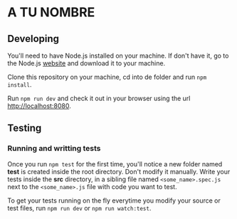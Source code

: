 # A TU NOMBRE

## Developing

You'll need to have Node.js installed on your machine. If don't have it, go to the Node.js [website](https://nodejs.org/en/) and download it to your machine.

Clone this repository on your machine, cd into de folder and run ```npm install```.

Run ```npm run dev``` and check it out in your browser using the url [http://localhost:8080](http://localhost:8080).

## Testing

### Running and writting tests

Once you run ```npm test``` for the first time, you'll notice a new folder named __test__ is created inside the root directory. Don't modify it manually. Write your tests inside the __src__ directory, in a sibling file named ```<some_name>.spec.js``` next to the ```<some_name>.js``` file with code you want to test.

To get your tests running on the fly everytime you modify your source or test files, run ```npm run dev``` or ```npm run watch:test```.
